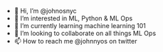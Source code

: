 - 👋 Hi, I’m @johnosnyc
- 👀 I’m interested in ML, Python & ML Ops 
- 🌱 I’m currently learning machine learning 101 
- 💞️ I’m looking to collaborate on all things ML Ops 
- 📫 How to reach me @johnnyos on twitter 

<!---
johnosnyc/johnosnyc is a ✨ special ✨ repository because its `README.md` (this file) appears on your GitHub profile.
You can click the Preview link to take a look at your changes.
--->
